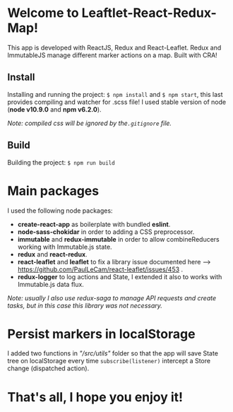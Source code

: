# Welcome to Leaftlet-React-Redux-Map!
This app is developed with ReactJS, Redux and React-Leaflet. Redux and ImmutableJS manage different marker actions on a map. Built with CRA!


## Install

Installing and running the project:
`$ npm install` and `$ npm start`, this last provides compiling and watcher for .scss file!
I used stable version of node (**node v10.9.0** and **npm v6.2.0**).

_Note: compiled css will be ignored by the`.gitignore` file._

## Build

Building the project:
`$ npm run build`

# Main packages

I used the following node packages:

- **create-react-app** as boilerplate with bundled **eslint**.
- **node-sass-chokidar** in order to adding a CSS preprocessor.
- **immutable** and **redux-immutable** in order to allow combineReducers working with Immutable.js state.
- **redux** and **react-redux**.
- **react-leaflet** and **leaflet** to fix a library issue documented here --> https://github.com/PaulLeCam/react-leaflet/issues/453 .
- **redux-logger** to log actions and State, I extended it also to works with Immutable.js data flux.

_Note: usually I also use redux-saga to manage API requests and create tasks, but in this case this library was not necessary._

# Persist markers in localStorage

I added two functions in _"/src/utils"_ folder so that the app will save State tree on localStorage every time `subscribe(listener)` intercept a Store change (dispatched action).

# That's all, I hope you enjoy it!
